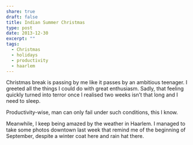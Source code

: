 ```yaml
---
share: true
draft: false
title: Indian Summer Christmas
type: post
date: 2013-12-30
excerpt: ""
tags:
  - Christmas
  - holidays
  - productivity
  - haarlem
---
```


Christmas break is passing by me like it passes by an ambitious teenager. I greeted all the things I could do with great enthusiasm. Sadly, that feeling quickly turned into terror once I realised two weeks isn’t that long and I need to sleep.

Productivity-wise, man can only fail under such conditions, this I know.

Meanwhile, I keep being amazed by the weather in Haarlem. I managed to take some photos downtown last week that remind me of the beginning of September, despite a winter coat here and rain hat there.  